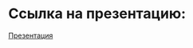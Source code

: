 # Ссылка на презентацию: 
[Презентация](https://view.genially.com/68d01dc33af3bcd6d747760b/presentation-obzor-ide-rustrover)